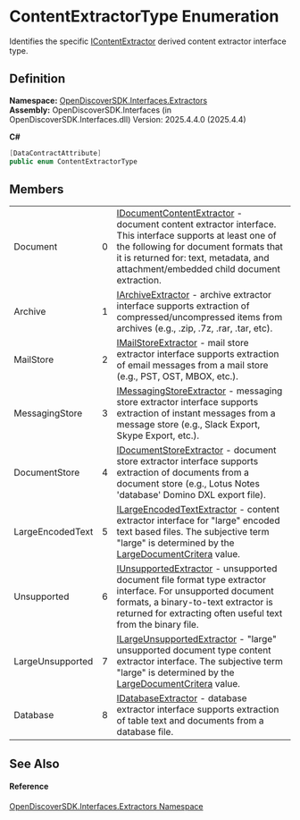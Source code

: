 # ContentExtractorType Enumeration


Identifies the specific <a href="94fa03c2-ad71-ecdc-48b0-48fb7ff40e45">IContentExtractor</a> derived content extractor interface type.



## Definition
**Namespace:** <a href="66cb506c-7b83-62d0-4a83-d345a647f76a">OpenDiscoverSDK.Interfaces.Extractors</a>  
**Assembly:** OpenDiscoverSDK.Interfaces (in OpenDiscoverSDK.Interfaces.dll) Version: 2025.4.4.0 (2025.4.4)

**C#**
``` C#
[DataContractAttribute]
public enum ContentExtractorType
```



## Members
<table>
<tr>
<td>Document</td>
<td>0</td>
<td><a href="fc555ced-4e25-4a75-d7eb-c52c1ad0fd37">IDocumentContentExtractor</a> - document content extractor interface. This interface supports at least one of the following for document formats that it is returned for: text, metadata, and attachment/embedded child document extraction.</td></tr>
<tr>
<td>Archive</td>
<td>1</td>
<td><a href="9d2fb8da-9eff-b1d9-e027-a4b2d24993e8">IArchiveExtractor</a> - archive extractor interface supports extraction of compressed/uncompressed items from archives (e.g., .zip, .7z, .rar, .tar, etc).</td></tr>
<tr>
<td>MailStore</td>
<td>2</td>
<td><a href="b6b002d9-7dfa-acce-2221-db203d4ffcfa">IMailStoreExtractor</a> - mail store extractor interface supports extraction of email messages from a mail store (e.g., PST, OST, MBOX, etc.).</td></tr>
<tr>
<td>MessagingStore</td>
<td>3</td>
<td><a href="44f8dfed-f210-8688-535c-bd96015b543b">IMessagingStoreExtractor</a> - messaging store extractor interface supports extraction of instant messages from a message store (e.g., Slack Export, Skype Export, etc.).</td></tr>
<tr>
<td>DocumentStore</td>
<td>4</td>
<td><a href="075a32e0-700d-6ca2-6d30-a16994b8b27a">IDocumentStoreExtractor</a> - document store extractor interface supports extraction of documents from a document store (e.g., Lotus Notes 'database' Domino DXL export file).</td></tr>
<tr>
<td>LargeEncodedText</td>
<td>5</td>
<td><a href="12e90c5d-c0eb-b570-10bb-3626709715dd">ILargeEncodedTextExtractor</a> - content extractor interface for "large" encoded text based files. The subjective term "large" is determined by the <a href="90aee97f-a132-9d0b-5c91-d6ac2eb95ace">LargeDocumentCritera</a> value.</td></tr>
<tr>
<td>Unsupported</td>
<td>6</td>
<td><a href="425bbcf3-95b6-7564-9777-41f0c39bb9b7">IUnsupportedExtractor</a> - unsupported document file format type extractor interface. For unsupported document formats, a binary-to-text extractor is returned for extracting often useful text from the binary file.</td></tr>
<tr>
<td>LargeUnsupported</td>
<td>7</td>
<td><a href="15fe76f2-d9da-2d1d-0fde-5751a490457f">ILargeUnsupportedExtractor</a> - "large" unsupported document type content extractor interface. The subjective term "large" is determined by the <a href="90aee97f-a132-9d0b-5c91-d6ac2eb95ace">LargeDocumentCritera</a> value.</td></tr>
<tr>
<td>Database</td>
<td>8</td>
<td><a href="72878ee2-8469-dfe5-15b3-d1f3c9fb8ed8">IDatabaseExtractor</a> - database extractor interface supports extraction of table text and documents from a database file.</td></tr>
</table>

## See Also


#### Reference
<a href="66cb506c-7b83-62d0-4a83-d345a647f76a">OpenDiscoverSDK.Interfaces.Extractors Namespace</a>  
